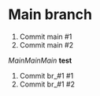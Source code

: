 # Main branch


1. Commit main #1
2. Commit main #2

*MainMainMain*
**test**

1. Commit br_#1 #1
2. Commit br_#1 #2

